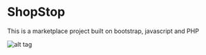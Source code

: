 # ShopStop
This is a marketplace project built on bootstrap, javascript and PHP



![alt tag](https://github.com/venkateshds2u/Shopstop/blob/master/shopstop.gif)
